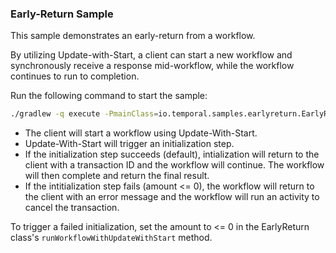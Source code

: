 ### Early-Return Sample

This sample demonstrates an early-return from a workflow.

By utilizing Update-with-Start, a client can start a new workflow and synchronously receive 
a response mid-workflow, while the workflow continues to run to completion.

Run the following command to start the sample:

```bash
./gradlew -q execute -PmainClass=io.temporal.samples.earlyreturn.EarlyReturn
```

* The client will start a workflow using Update-With-Start.
* Update-With-Start will trigger an initialization step.
* If the initialization step succeeds (default), intialization will return to the client with a transaction ID and the workflow will continue. The workflow will then complete and return the final result.
* If the intitialization step fails (amount <= 0), the workflow will return to the client with an error message and the workflow will run an activity to cancel the transaction.

To trigger a failed initialization, set the amount to <= 0 in the EarlyReturn class's `runWorkflowWithUpdateWithStart` method.